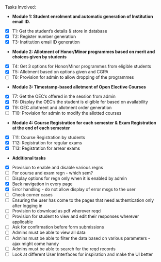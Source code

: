 Tasks Involved:

- **Module 1: Student enrolment and automatic generation of Institution email ID.**

- [x] T1: Get the student’s details & store in database
- [x] T2: Register number generation
- [x] T3: Institution email ID generation

- **Module 2: Allotment of Honor/Minor programmes based on merit and choices given by students**

- [x] T4: Get 3 options for Honor/Minor programmes from eligible students
- [x] T5: Allotment based on options given and CGPA
- [ ] T6: Provision for admin to allow dropping of the programmes

- **Module 3: Timestamp-based allotment of Open Elective Courses**

- [x] T7: Get the OEC’s offered in the session from admin
- [x] T8: Display the OEC’s the student is eligible for based on availability
- [x] T9: OEC allotment and allotment order generation
- [ ] T10: Provision for admin to modify the allotted courses

- **Module 4: Course Registration for each semester & Exam Registration at the end of each semester**

- [x] T11: Course Registration by students
- [x] T12: Registration for regular exams
- [x] T13: Registration for arrear exams

- **Additional tasks**
- [x] Provision to enable and disable various regns
- [ ] For course and exam regn - which sem?
- [ ] Display options for regn only when it is enabled by admin
- [x] Back navigation in every page
- [x] Error handling - do not allow display of error msgs to the user
- [ ] Check corner cases
- [ ] Ensuring the user has come to the pages that need authentication only after logging in
- [ ] Provision to download as pdf wherever reqd
- [ ] Provision for student to view and edit their responses wherever applicable
- [ ] Ask for confirmation before form submissions
- [ ] Admins must be able to view all data
- [ ] Admins must be able to filter the data based on various parameters - ajax might come handy
- [ ] Admins must be able to search for the reqd records
- [ ] Look at different User Interfaces for inspiration and make the UI better
